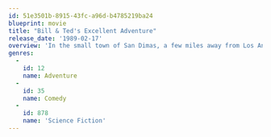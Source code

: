 ```yaml
---
id: 51e3501b-8915-43fc-a96d-b4785219ba24
blueprint: movie
title: "Bill & Ted's Excellent Adventure"
release_date: '1989-02-17'
overview: 'In the small town of San Dimas, a few miles away from Los Angeles, there are two nearly brain dead teenage boys going by the names of Bill S, Preston ESQ. and Ted Theodore Logan, they have a dream together of starting their own rock and roll band called the "Wyld Stallyns". Unfortunately, they are still in high school and on the verge of failing out of their school as well, and if they do not pass their upcoming history report, they will be separated as a result of Ted''s father sending him to military school. But, what Bill and Ted do not know is that they must stay together to save the future. So, a man from the future named Rufus came to help them pass their report. So, both Bill and Ted decided to gather up historical figures which they need for their report. They are hoping that this will help them pass their report so they can stay together.'
genres:
  -
    id: 12
    name: Adventure
  -
    id: 35
    name: Comedy
  -
    id: 878
    name: 'Science Fiction'
---
```

